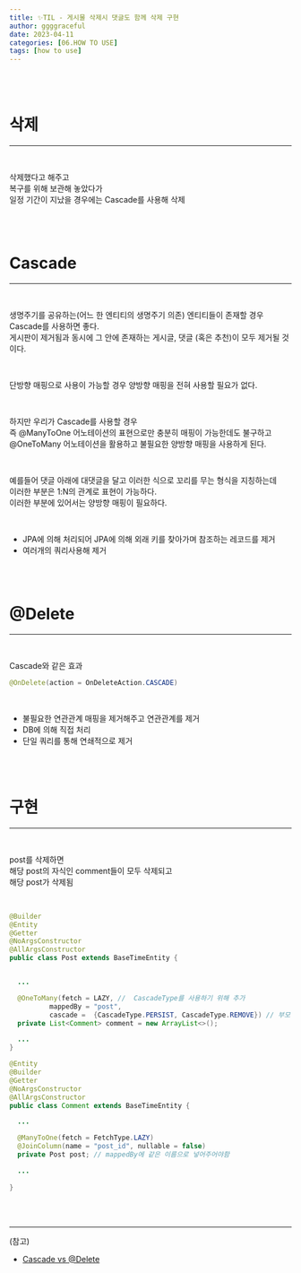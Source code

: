 ```yaml
---
title: ✨TIL - 게시물 삭제시 댓글도 함께 삭제 구현
author: ggggraceful
date: 2023-04-11
categories: [06.HOW TO USE]
tags: [how to use]
---
```


<br/>
<br/>

# 삭제

---

<br/>

삭제했다고 해주고   
복구를 위해 보관해 놓았다가  
일정 기간이 지났을 경우에는 Cascade를 사용해 삭제  

<br/>
<br/>

# Cascade

---

<br/>

생명주기를 공유하는(어느 한 엔티티의 생명주기 의존) 엔티티들이 존재할 경우 Cascade를 사용하면 좋다.  
게시판이 제거됨과 동시에 그 안에 존재하는 게시글, 댓글 (혹은 추천)이 모두 제거될 것이다.

<br/>

단방향 매핑으로 사용이 가능할 경우 양방향 매핑을 전혀 사용할 필요가 없다.

<br/>

하지만 우리가 Cascade를 사용할 경우  
즉 @ManyToOne 어노테이션의 표현으로만 충분히 매핑이 가능한데도 불구하고  
@OneToMany 어노테이션을 활용하고 불필요한 양방향 매핑을 사용하게 된다.  

<br/>

예를들어 댓글 아래에 대댓글을 달고 이러한 식으로 꼬리를 무는 형식을 지칭하는데  
이러한 부분은 1:N의 관계로 표현이 가능하다.  
이러한 부분에 있어서는 양방향 매핑이 필요하다.  

<br/>

- JPA에 의해 처리되어 JPA에 의해 외래 키를 찾아가며 참조하는 레코드를 제거
- 여러개의 쿼리사용해 제거

<br/>
<br/>

# @Delete

---

<br/>

Cascade와 같은 효과
```java
@OnDelete(action = OnDeleteAction.CASCADE)
```

<br/>

- 불필요한 연관관계 매핑을 제거해주고 연관관계를 제거
- DB에 의해 직접 처리
- 단일 쿼리를 통해 연쇄적으로 제거

<br/>
<br/>

# 구현

---

<br/>

post를 삭제하면  
해당 post의 자식인 comment들이 모두 삭제되고  
해당 post가 삭제됨

<br/>

```java
@Builder
@Entity
@Getter
@NoArgsConstructor
@AllArgsConstructor
public class Post extends BaseTimeEntity {


  ...

  @OneToMany(fetch = LAZY, //  CascadeType를 사용하기 위해 추가
          mappedBy = "post",
          cascade =  {CascadeType.PERSIST, CascadeType.REMOVE}) // 부모 엔티티를 삭제하면 자식 엔티티 삭제
  private List<Comment> comment = new ArrayList<>();

  ...
}
```

```java
@Entity
@Builder
@Getter
@NoArgsConstructor
@AllArgsConstructor
public class Comment extends BaseTimeEntity {

  ...

  @ManyToOne(fetch = FetchType.LAZY)
  @JoinColumn(name = "post_id", nullable = false)
  private Post post; // mappedBy에 같은 이름으로 넣어주어야함

  ...
  
}
```


<br/>
<br/>

---

(참고)

- [Cascade vs @Delete](https://gilssang97.tistory.com/71)

